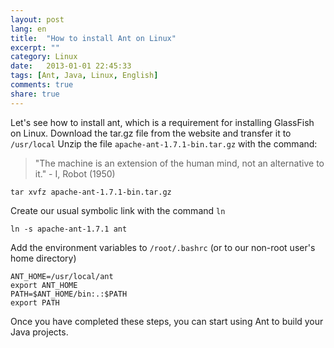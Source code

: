 ```yaml
---
layout: post
lang: en
title:  "How to install Ant on Linux"
excerpt: ""
category: Linux
date:   2013-01-01 22:45:33
tags: [Ant, Java, Linux, English]
comments: true
share: true
---
```


Let's see how to install ant, which is a requirement for installing GlassFish on Linux.
Download the tar.gz file from the website and transfer it to `/usr/local`
Unzip the file  `apache-ant-1.7.1-bin.tar.gz` with the command:

>"The machine is an extension of the human mind, not an alternative to it." - I, Robot (1950)

```
tar xvfz apache-ant-1.7.1-bin.tar.gz
```

Create our usual symbolic link with the command `ln`
```
ln -s apache-ant-1.7.1 ant
```

Add the environment variables to `/root/.bashrc`  (or to our non-root user's home directory)

```
ANT_HOME=/usr/local/ant
export ANT_HOME
PATH=$ANT_HOME/bin:.:$PATH
export PATH
```

Once you have completed these steps, you can start using Ant to build your Java projects.
